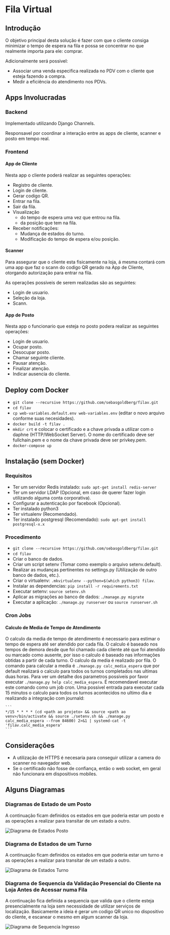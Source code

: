 # Fila Virtual

## Introdução

O objetivo principal desta solução é fazer com que o cliente consiga minimizar o tempo de espera na fila e possa se concentrar no que realmente importa para ele: comprar.

Adicionalmente será possivel:
- Associar uma venda especifica realizada no PDV com o cliente que esteja fazendo a compra.
- Medir a eficiência do atendimento nos PDVs.

## Apps Involucradas

### Backend

Implementado utilizando Django Channels.

Responsavel por coordinar a interação entre as apps de cliente, scanner e posto em tempo real.

### Frontend

#### App de Cliente

Nesta app o cliente poderá realizar as seguintes operações:
- Registro de cliente.
- Login de cliente.
- Gerar codigo QR.
- Entrar na fila.
- Sair da fila.
- Visualização
    - do tempo de espera uma vez que entrou na fila.
    - da posição que tem na fila.
- Receber notificações:
    - Mudança de estados do turno.
    - Modificação do tempo de espera e/ou posição.

#### Scanner

Para assegurar que o cliente esta fisicamente na loja, á mesma contará com uma
app que faz o scann do codigo QR gerado na App de Cliente, otorgando autorização
para entrar na fila.

As operações possiveis de serem realizadas são as seguintes:
- Login de usuario.
- Seleção da loja.
- Scann.

#### App de Posto
Nesta app o funcionario que esteja no posto podera realizar as seguintes operações:
- Login de usuario.
- Ocupar posto.
- Desocupar posto.
- Chamar seguinte cliente.
- Pausar atenção.
- Finalizar atenção.
- Indicar ausencia do cliente.

## Deploy com Docker
- `git clone --recursive https://github.com/sebasgoldberg/filav.git`
- `cd filav`
- `cp web-variables.default.env web-variables.env` (editar o novo arquivo conforme suas necesidades).
- `docker build -t filav .`
- `mkdir crt` e colocar o certificado e a chave privada a utilizar com o daphne (HTTP/WebSocket Server).
  O nome do certificado deve ser fullchain.pem e o nome da chave privada deve ser privkey.pem.
- `docker-compose up`

## Instalação (sem Docker)

### Requisitos
- Ter um servidor Redis instalado: `sudo apt-get install redis-server`
- Ter um servidor LDAP (Opcional, em caso de querer fazer login utilizando alguma conta corporativa).
- Configurar a autenticação por facebook (Opcional).
- Ter instalado python3
- Ter virtualenv (Recomendado).
- Ter instalado postgresql (Recomendado): `sudo apt-get install postgresql-x.x`

### Procedimento
- `git clone --recursive https://github.com/sebasgoldberg/filav.git`
- `cd filav`
- Criar o banco de dados.
- Criar um script setenv (Tomar como exemplo o arquivo setenv.default).
- Realizar as mudanças pertinentes no settings.py (Utilização de outro banco de dados, etc.).
- Criar o virtualenv: `.mkvirtualenv --python=$(which python3) filav`.
- Instalar as dependencias: `pip install -r requirements.txt`
- Executar setenv: `source setenv.sh`
- Aplicar as migrações ao banco de dados: `./manage.py migrate`
- Executar a aplicação: `./manage.py runserver` ou `source runserver.sh`

### Cron Jobs

#### Calculo de Media de Tempo de Atendimento
O calculo da media de tempo de atendimento é necessario para estimar o tempo de espera até ser atendido por cada fila.
O calculo é baseado nos tempos de demora desde que foi chamado cada cliente até que foi atendido ou marcado como ausente, por isso o calculo é baseado nas informações obtidas a partir de cada turno.
O calculo da media é realizado por fila.
O comando para calcular a media é `./manage.py calc_media_espera` que por default realizará o calculo para todos os turnos completados nas ultimas duas horas.
Para ver um detalhe dos parametros possiveis por favor executar `./manage.py help calc_media_espera`.
É recomendavel executar este comando como um job cron. Uma possivel entrada para executar cada 15 minutos o calculo para todos os turnos acontecidos no ultimo dia e realizando a integração com journald:

    ```
    */15 * * * * (cd <path ao projeto> && source <path ao venv>/bin/activate && source ./setenv.sh && ./manage.py calc_media_espera --from 84600) 2>&1 | systemd-cat -t 'filav.calc_media_espera'
    ```

## Considerações

- A utilização de HTTPS é necesaria para conseguir utilizar a camera do scanner no navegador web.
- Se o certificado não fosse de confiança, então o web socket, em geral não funcionara em dispositivos mobiles.

## Alguns Diagramas

### Diagramas de Estado de um Posto

A continuação ficam definidos os estados em que poderia estar um posto e as operações
a realizar para transitar de um estado a outro.

![Diagrama de Estados Posto][estados_posto]

[estados_posto]: https://raw.githubusercontent.com/sebasgoldberg/filav/master/docs/estados-postos.png "Diagrama de Estados Postos"

### Diagrama de Estados de um Turno

A continuação ficam definidos os estados em que poderia estar um turno e as operações
a realizar para transitar de um estado a outro.

![Diagrama de Estados Turno][estados_turno]

[estados_turno]: https://raw.githubusercontent.com/sebasgoldberg/filav/master/docs/estados-turnos.png "Diagrama de Estados Turno"

### Diagrama de Sequencia da Validação Presencial do Cliente na Loja Antes de Acessar numa Fila

A continuação fica definida a sequencia que valida que o cliente esteja presencialmente na loja
sem necessidade de utilizar serviços de localização.
Basicamente a ideia é gerar um codigo QR unico no dispositivo do cliente, e escanear o mesmo em
algum scanner da loja.

![Diagrama de Sequencia Ingresso][sequencia_ingresso]

[sequencia_ingresso]: https://raw.githubusercontent.com/sebasgoldberg/filav/master/docs/sequencia-ingresso.png "Diagrama de Sequencia Ingresso"



